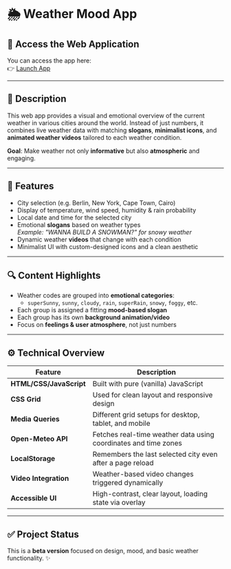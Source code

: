 # 🌦️ Weather Mood App

## 🔗 Access the Web Application  
You can access the app here:  
👉 [Launch App]([https://your-github-link-here.github.io/](https://rebeccakluge.github.io/WeatherMood/))

---

## 📝 Description  
This web app provides a visual and emotional overview of the current weather in various cities around the world. Instead of just numbers, it combines live weather data with matching **slogans**, **minimalist icons**, and **animated weather videos** tailored to each weather condition.

**Goal**: Make weather not only **informative** but also **atmospheric** and engaging.

---

## 🌈 Features

- City selection (e.g. Berlin, New York, Cape Town, Cairo)
- Display of temperature, wind speed, humidity & rain probability
- Local date and time for the selected city
- Emotional **slogans** based on weather types  
  _Example: "WANNA BUILD A SNOWMAN?" for snowy weather_
- Dynamic weather **videos** that change with each condition
- Minimalist UI with custom-designed icons and a clean aesthetic

---

## 🔍 Content Highlights

- Weather codes are grouped into **emotional categories**:
  - `superSunny`, `sunny`, `cloudy`, `rain`, `superRain`, `snowy`, `foggy`, etc.
- Each group is assigned a fitting **mood-based slogan**
- Each group has its own **background animation/video**
- Focus on **feelings & user atmosphere**, not just numbers

---

## ⚙️ Technical Overview

| Feature                 | Description                                                                 |
|------------------------|-----------------------------------------------------------------------------|
| **HTML/CSS/JavaScript**| Built with pure (vanilla) JavaScript                                        |
| **CSS Grid**           | Used for clean layout and responsive design                                 |
| **Media Queries**      | Different grid setups for desktop, tablet, and mobile                       |
| **Open-Meteo API**     | Fetches real-time weather data using coordinates and time zones             |
| **LocalStorage**       | Remembers the last selected city even after a page reload                   |
| **Video Integration**  | Weather-based video changes triggered dynamically                           |
| **Accessible UI**      | High-contrast, clear layout, loading state via overlay                      |

---

## ✅ Project Status

This is a **beta version** focused on design, mood, and basic weather functionality. ✨
